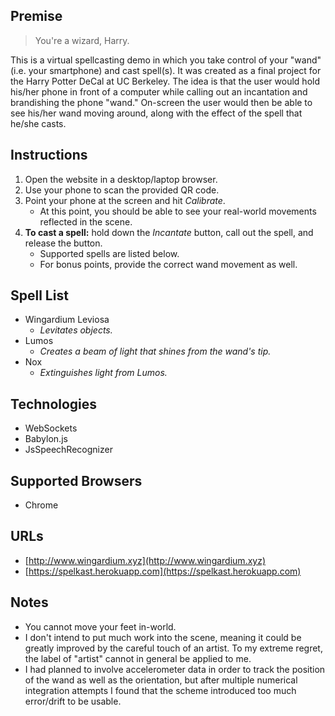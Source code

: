 ## Premise
> You're a wizard, Harry.

This is a virtual spellcasting demo in which you take control of your "wand"
(i.e. your smartphone) and cast spell(s). It was created as a final project for
the Harry Potter DeCal at UC Berkeley. The idea is that the user would hold
his/her phone in front of a computer while calling out an incantation and
brandishing the phone "wand." On-screen the user would then be able to see
his/her wand moving around, along with the effect of the spell that he/she casts.

## Instructions
1. Open the website in a desktop/laptop browser.
2. Use your phone to scan the provided QR code.
3. Point your phone at the screen and hit _Calibrate_.
   - At this point, you should be able to see your real-world movements reflected in the scene.
4. **To cast a spell:** hold down the _Incantate_ button, call out the spell, and release the button.
   - Supported spells are listed below.
   - For bonus points, provide the correct wand movement as well.

## Spell List
- Wingardium Leviosa
  - _Levitates objects._
- Lumos
  - _Creates a beam of light that shines from the wand's tip._
- Nox
  - _Extinguishes light from Lumos._

## Technologies
- WebSockets
- Babylon.js
- JsSpeechRecognizer

## Supported Browsers
- Chrome

## URLs
- [http://www.wingardium.xyz](http://www.wingardium.xyz)
- [https://spelkast.herokuapp.com](https://spelkast.herokuapp.com)

## Notes
- You cannot move your feet in-world.
- I don't intend to put much work into the scene,
  meaning it could be greatly improved by the careful touch of an artist.
  To my extreme regret, the label of "artist" cannot in general be applied to me.
- I had planned to involve accelerometer data in order to track the position
  of the wand as well as the orientation, but after multiple numerical integration
  attempts I found that the scheme introduced too much error/drift to be usable.
